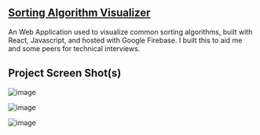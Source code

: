 ## [Sorting Algorithm Visualizer](https://sorting-algorithms-viz.web.app/)
An Web Application used to visualize common sorting algorithms, built with React, Javascript, and hosted with Google Firebase.
I built this to aid me and some peers for technical interviews.

## Project Screen Shot(s)

![image](https://user-images.githubusercontent.com/67920321/194717843-2d00c92e-a98b-4877-906e-5ad92b85ae46.png)

![image](https://user-images.githubusercontent.com/67920321/194717888-d4526658-99a4-4e80-90d5-8290ad3f72a5.png)

![image](https://user-images.githubusercontent.com/67920321/194717898-1e3030b6-5f60-4b08-b2cb-0d4b5f484ad5.png)
